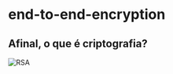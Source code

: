 # end-to-end-encryption

## Afinal, o que é criptografia?

![RSA](https://github.com/EduFreit4s/end-to-end-encryption/blob/master/images/home.PNG)
